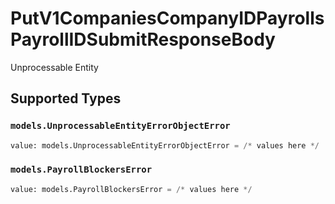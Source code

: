 # PutV1CompaniesCompanyIDPayrollsPayrollIDSubmitResponseBody

Unprocessable Entity


## Supported Types

### `models.UnprocessableEntityErrorObjectError`

```python
value: models.UnprocessableEntityErrorObjectError = /* values here */
```

### `models.PayrollBlockersError`

```python
value: models.PayrollBlockersError = /* values here */
```

